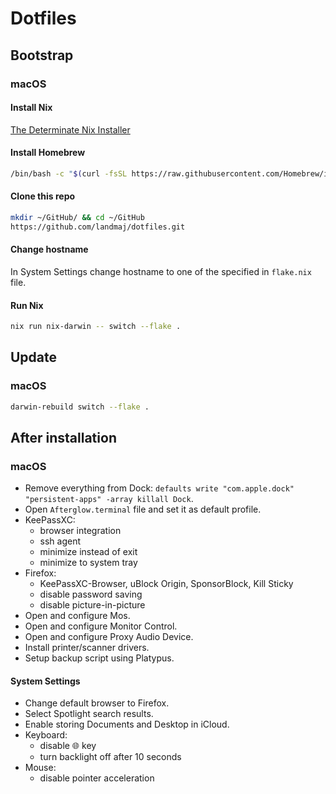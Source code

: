 # Dotfiles

## Bootstrap

### macOS

#### Install Nix

[The Determinate Nix Installer](https://determinate.systems/oss/)

#### Install Homebrew

```sh
/bin/bash -c "$(curl -fsSL https://raw.githubusercontent.com/Homebrew/install/HEAD/install.sh)"
```

#### Clone this repo

```sh
mkdir ~/GitHub/ && cd ~/GitHub
https://github.com/landmaj/dotfiles.git
```

#### Change hostname

In System Settings change hostname to one of the specified in
`flake.nix` file.

#### Run Nix

```sh
nix run nix-darwin -- switch --flake .
```

## Update

### macOS

```sh
darwin-rebuild switch --flake .
```

## After installation

### macOS

- Remove everything from Dock: `defaults write "com.apple.dock" "persistent-apps" -array
killall Dock`.
- Open `Afterglow.terminal` file and set it as default profile.
- KeePassXC:
  - browser integration
  - ssh agent
  - minimize instead of exit
  - minimize to system tray
- Firefox:
  - KeePassXC-Browser, uBlock Origin, SponsorBlock, Kill Sticky
  - disable password saving
  - disable picture-in-picture
- Open and configure Mos.
- Open and configure Monitor Control.
- Open and configure Proxy Audio Device.
- Install printer/scanner drivers.
- Setup backup script using Platypus.

#### System Settings

- Change default browser to Firefox.
- Select Spotlight search results.
- Enable storing Documents and Desktop in iCloud.
- Keyboard:
  - disable 🌐 key
  - turn backlight off after 10 seconds
- Mouse:
  - disable pointer acceleration
